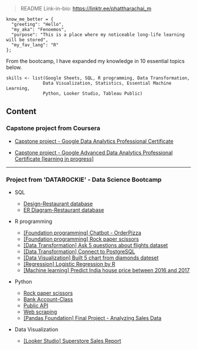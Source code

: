> README
Link-in-bio: https://linktr.ee/phattharachai_m

```{python}
know_me_better = {
  "greeting": "Hello",
  "my_aka": "Fenoemos",
  "purpose": "This is a place where my noticeable long-life learning will be stored",
  "my_fav_lang": "R"
};
```
From the bootcamp, I have expanded my knowledge in 10 essential topics below.
```{r}
skills <- list(Google Sheets, SQL, R programming, Data Transformation,
              Data Visualization, Statistics, Essential Machine Learning,
              Python, Looker Studio, Tableau Public)
```
## Content
### Capstone project from Coursera
+ [Capstone project - Google Data Analytics Professional Certificate](https://github.com/Fenoemos/MyArchive/blob/main/%5BProject%5D%20Coursera/Google%20Data%20Analytics%20Professional%20Certificate/%5BReadme%5D%20Capstone_document.md)

+ [Capstone project - Google Advanced Data Analytics Professional Certificate [learning in progress]](https://github.com/Fenoemos/MyArchive/tree/main/%5BProject%5D%20Coursera/Google%20Advanced%20Data%20Analytics%20Professional%20Certificate)
---
### Project from 'DATAROCKIE' - Data Science Bootcamp
+ SQL
  - [Design-Restaurant database](https://github.com/Fenoemos/MyArchive/blob/main/%5BProject%5D%20DATAROCKIE%20-%20Data%20Science%20Bootcamp%20Batch%2008/%5BSQL%20projects%5D/Design_Restaurant_Database.sql)
  - [ER Diagram-Restaurant database](https://github.com/Fenoemos/MyArchive/blob/main/%5BProject%5D%20DATAROCKIE%20-%20Data%20Science%20Bootcamp%20Batch%2008/%5BSQL%20projects%5D/ERdiagram-Restaurant%20database.jpg)

+ R programming
  - [[Foundation programming] Chatbot - OrderPizza](https://github.com/Fenoemos/MyArchive/blob/main/%5BProject%5D%20DATAROCKIE%20-%20Data%20Science%20Bootcamp%20Batch%2008/%5BR%20programming%20projects%5D/%5BFoundation%20programming%5D%20-%20PizzaBC_Order_Chatbot.r)
  - [[Foundation programming] Rock paper scissors](https://github.com/Fenoemos/MyArchive/blob/main/%5BProject%5D%20DATAROCKIE%20-%20Data%20Science%20Bootcamp%20Batch%2008/%5BR%20programming%20projects%5D/%5BFoundation%20programming%5D%20-%20Rock_Paper_Scissors_Game.r)
  - [[Data Transformation] Ask 5 questions about flights dataset](https://github.com/Fenoemos/MyArchive/blob/main/%5BProject%5D%20DATAROCKIE%20-%20Data%20Science%20Bootcamp%20Batch%2008/%5BR%20programming%20projects%5D/%5BData%20Transformation%5D%20-%20Ask%205%20questions%20about%20flights%20dataset.r)
  - [[Data Transformation] Connect to PostgreSQL](https://github.com/Fenoemos/MyArchive/blob/main/%5BProject%5D%20DATAROCKIE%20-%20Data%20Science%20Bootcamp%20Batch%2008/%5BR%20programming%20projects%5D/%5BData%20Transformation%5D%20-%20Connect_PostgreSQL_usingR.r)
  - [[Data Visualization] Built 5 chart from diamonds dateset](https://github.com/Fenoemos/MyArchive/blob/main/%5BProject%5D%20DATAROCKIE%20-%20Data%20Science%20Bootcamp%20Batch%2008/%5BR%20programming%20projects%5D/%5BData%20Visualization%5D%20Built%205%20chart%20from%20diamonds%20dateset%20in%20R.pdf)
  - [[Regression] Logistic Regression by R](https://github.com/Fenoemos/MyArchive/blob/main/%5BProject%5D%20DATAROCKIE%20-%20Data%20Science%20Bootcamp%20Batch%2008/%5BR%20programming%20projects%5D/%5BRegression_document%5D%20-%20Logistic%20Regression%20by%20R.pdf)
  - [[Machine learning] Predict India house price between 2016 and 2017](https://github.com/Fenoemos/MyArchive/blob/main/%5BProject%5D%20DATAROCKIE%20-%20Data%20Science%20Bootcamp%20Batch%2008/%5BR%20programming%20projects%5D/%5BMachine%20learning_document%5D%20-%20India%20house%20price%20predict.pdf)
 
+ Python
  - [Rock paper scissors](https://github.com/Fenoemos/MyArchive/blob/main/%5BProject%5D%20DATAROCKIE%20-%20Data%20Science%20Bootcamp%20Batch%2008/%5BPython%20projects%5D/Rock_Paper_Scissors_Game.ipynb)
  - [Bank Account-Class](https://github.com/Fenoemos/MyArchive/blob/main/%5BProject%5D%20DATAROCKIE%20-%20Data%20Science%20Bootcamp%20Batch%2008/%5BPython%20projects%5D/Bank_account-Class.ipynb)
  - [Public API](https://github.com/Fenoemos/MyArchive/blob/main/%5BProject%5D%20DATAROCKIE%20-%20Data%20Science%20Bootcamp%20Batch%2008/%5BPython%20projects%5D/Public_api.ipynb)
  - [Web scraping](https://github.com/Fenoemos/MyArchive/blob/main/%5BProject%5D%20DATAROCKIE%20-%20Data%20Science%20Bootcamp%20Batch%2008/%5BPython%20projects%5D/Web_scraping.ipynb)
  - [[Pandas Foundation] Final Project - Analyzing Sales Data](https://datalore.jetbrains.com/report/static/T60GXEGjWtObUFeMZGAHDq/quJAdx1zlNL9wtiOGqjL7K)
+ Data Visualization
  - [[Looker Studio] Superstore Sales Report](https://lookerstudio.google.com/u/0/reporting/7b655c2f-6409-4452-9d62-9591eb6765dc/page/7KdfD/edit)
